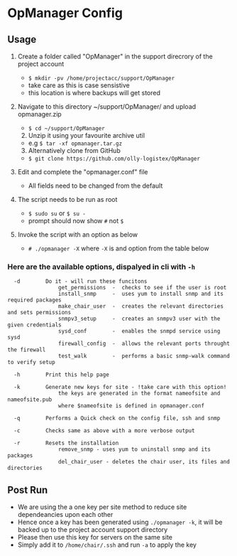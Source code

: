 # OpManager Config

## Usage
1. Create a folder called "OpManager" in the support direcrory of the project account 
    - `$ mkdir -pv /home/projectacc/support/OpManager`
    - take care as this is case sensistive 
    - this location is where backups will get stored 

2. Navigate to this directory ~/support/OpManager/ and upload opmanager.zip 
    - `$ cd ~/support/OpManager`    
    
    2. Unzip it using your favourite archive util
    - e.g `$ tar -xf opmanager.tar.gz`

    3. Alternatively clone from GitHub
    -   `$ git clone https://github.com/olly-logistex/OpManager`

4. Edit and complete the "opmanager.conf" file
    - All fields need to be changed from the default

5. The script needs to be run as root
    - `$ sudo su` or `$ su -`
    - prompt should now show `#` not `$`

6. Invoke the script with an option as below
    - `# ./opmanager -X` where `-X` is and option from the table below

### Here are the available options, dispalyed in cli with `-h`

      -d        Do it - will run these funcitons 
                    get_permissions  -  checks to see if the user is root
                    install_snmp     -  uses yum to install snmp and its required packages
                    make_chair_user  -  creates the relevant directories and sets permissions
                    snmpv3_setup     -  creates an snmpv3 user with the given credentials
                    sysd_conf        -  enables the snmpd service using sysd 
                    firewall_config  -  allows the relevant ports throught the firewall
                    test_walk        -  performs a basic snmp-walk command to verify setup

      -h        Print this help page

      -k        Generate new keys for site - !take care with this option!
                    the keys are generated in the format nameofsite and nameofsite.pub
                    where $nameofsite is defined in opmanager.conf

      -q        Performs a Quick check on the config file, ssh and snmp 

      -c        Checks same as above with a more verbose output
      
      -r        Resets the installation
                    remove_snmp - uses yum to uninstall snmp and its packages 
                    del_chair_user - deletes the chair user, its files and directories
                    
    
## Post Run 
- We are using the a one key per site method to reduce site dependeancies upon each other 
- Hence once a key has been generated using `./opmanager -k`, it will be backed up to the project account support directory 
- Please then use this key for servers on the same site
- Simply add it to `/home/chair/.ssh` and run `-a` to apply the key 



